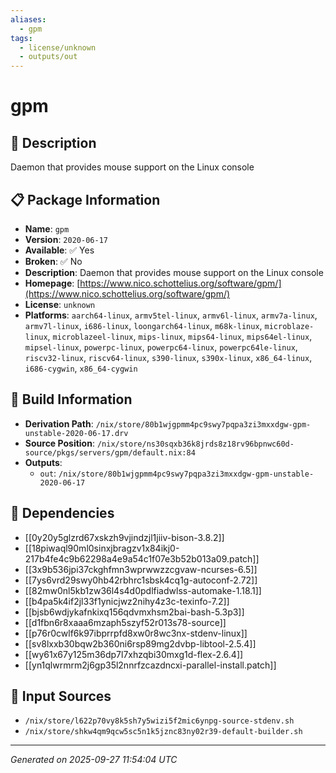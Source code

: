 ```yaml
---
aliases:
  - gpm
tags:
  - license/unknown
  - outputs/out
---
```


# gpm

## 📝 Description

Daemon that provides mouse support on the Linux console

## 📋 Package Information

- **Name**: `gpm`
- **Version**: `2020-06-17`
- **Available**: ✅ Yes
- **Broken**: ✅ No
- **Description**: Daemon that provides mouse support on the Linux console
- **Homepage**: [https://www.nico.schottelius.org/software/gpm/](https://www.nico.schottelius.org/software/gpm/)
- **License**: `unknown`
- **Platforms**: `aarch64-linux`, `armv5tel-linux`, `armv6l-linux`, `armv7a-linux`, `armv7l-linux`, `i686-linux`, `loongarch64-linux`, `m68k-linux`, `microblaze-linux`, `microblazeel-linux`, `mips-linux`, `mips64-linux`, `mips64el-linux`, `mipsel-linux`, `powerpc-linux`, `powerpc64-linux`, `powerpc64le-linux`, `riscv32-linux`, `riscv64-linux`, `s390-linux`, `s390x-linux`, `x86_64-linux`, `i686-cygwin`, `x86_64-cygwin`

## 🔧 Build Information

- **Derivation Path**: `/nix/store/80b1wjgpmm4pc9swy7pqpa3zi3mxxdgw-gpm-unstable-2020-06-17.drv`
- **Source Position**: `/nix/store/ns30sqxb36k8jrds8z18rv96bpnwc60d-source/pkgs/servers/gpm/default.nix:84`
- **Outputs**:
  - `out`:  `/nix/store/80b1wjgpmm4pc9swy7pqpa3zi3mxxdgw-gpm-unstable-2020-06-17`

## 🔗 Dependencies

- [[0y20y5glzrd67xskzh9vjindzjl1jiiv-bison-3.8.2]]
- [[18piwaql90ml0sinxjbragzv1x84ikj0-217b4fe4c9b62298a4e9a54c1f07e3b52b013a09.patch]]
- [[3x9b536jpi37ckghfmn3wprwwzzcgvaw-ncurses-6.5]]
- [[7ys6vrd29swy0hb42rbhrc1sbsk4cq1g-autoconf-2.72]]
- [[82mw0nl5kb1zw36l4s4d0pdlfiadwlss-automake-1.18.1]]
- [[b4pa5k4if2jl33f1ynicjwz2nihy4z3c-texinfo-7.2]]
- [[bjsb6wdjykafnkixq156qdvmxhsm2bai-bash-5.3p3]]
- [[d1fbn6r8xaaa6mzaph5szyf52r013s78-source]]
- [[p76r0cwlf6k97ibprrpfd8xw0r8wc3nx-stdenv-linux]]
- [[sv8lxxb30bqw2b360ni6rsp89mg2dvbp-libtool-2.5.4]]
- [[wy61x67y125m36dp7l7xhzqbi30mxg1d-flex-2.6.4]]
- [[yn1qlwrmrm2j6gp35l2nnrfzcazdncxi-parallel-install.patch]]

## 📁 Input Sources

- `/nix/store/l622p70vy8k5sh7y5wizi5f2mic6ynpg-source-stdenv.sh`
- `/nix/store/shkw4qm9qcw5sc5n1k5jznc83ny02r39-default-builder.sh`

---
*Generated on 2025-09-27 11:54:04 UTC*
